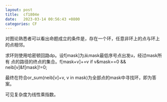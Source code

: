 ```yaml
---
layout: post
title:  cf1804e
date:   2023-03-14 00:56:43 +0800
categories: CF
---
```


对图论熟悉者可以看出命题成立的条件是，存在一个环，任意非环上的点与环上
的点相邻。

求环则使用哈密顿回路dp。设f[mask]为从mask最低序号点出发u，经过mask所有
点的路径的终点的集合。f[mask+v]+=v if v&mask==0 && neib[v]&f[mask]!=0;

最终在符合or\_sum(neib[v]+v, v in mask)为全部点的mask中寻找环，即为答
案。

可见复杂度为线性乘指数。
